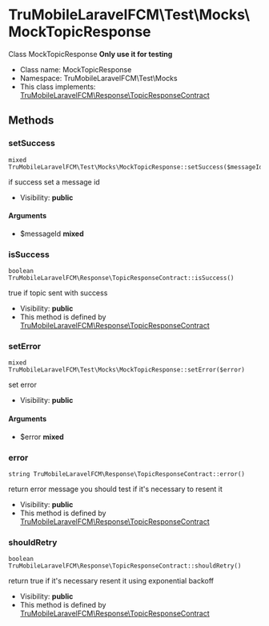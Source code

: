 TruMobileLaravelFCM\Test\Mocks\MockTopicResponse
===============

Class MockTopicResponse **Only use it for testing**




* Class name: MockTopicResponse
* Namespace: TruMobileLaravelFCM\Test\Mocks
* This class implements: [TruMobileLaravelFCM\Response\TopicResponseContract](TruMobileLaravelFCM-Response-TopicResponseContract.md)






Methods
-------


### setSuccess

    mixed TruMobileLaravelFCM\Test\Mocks\MockTopicResponse::setSuccess($messageId)

if success set a message id



* Visibility: **public**


#### Arguments
* $messageId **mixed**



### isSuccess

    boolean TruMobileLaravelFCM\Response\TopicResponseContract::isSuccess()

true if topic sent with success



* Visibility: **public**
* This method is defined by [TruMobileLaravelFCM\Response\TopicResponseContract](TruMobileLaravelFCM-Response-TopicResponseContract.md)




### setError

    mixed TruMobileLaravelFCM\Test\Mocks\MockTopicResponse::setError($error)

set error



* Visibility: **public**


#### Arguments
* $error **mixed**



### error

    string TruMobileLaravelFCM\Response\TopicResponseContract::error()

return error message
you should test if it's necessary to resent it



* Visibility: **public**
* This method is defined by [TruMobileLaravelFCM\Response\TopicResponseContract](TruMobileLaravelFCM-Response-TopicResponseContract.md)




### shouldRetry

    boolean TruMobileLaravelFCM\Response\TopicResponseContract::shouldRetry()

return true if it's necessary resent it using exponential backoff



* Visibility: **public**
* This method is defined by [TruMobileLaravelFCM\Response\TopicResponseContract](TruMobileLaravelFCM-Response-TopicResponseContract.md)




